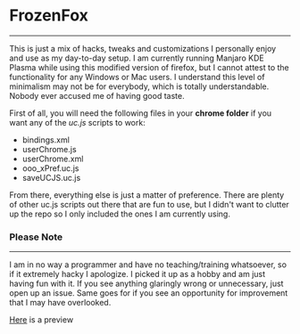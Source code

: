 # FrozenFox
___
This is just a mix of hacks, tweaks and customizations I personally enjoy and use as my day-to-day setup. I am  currently running Manjaro KDE Plasma while using this modified version of firefox, but I cannot attest to the functionality for any Windows or Mac users. I understand this level of minimalism may not be for everybody, which is totally understandable. Nobody ever accused me of having good taste. 

First of all, you will need the following files in your **chrome folder** if you want any of the *uc.js* scripts to work:
- bindings.xml
- userChrome.js
- userChrome.xml
- ooo_xPref.uc.js
- saveUCJS.uc.js

From there, everything else is just a matter of preference. There are plenty of other uc.js scripts out there that are fun to use, but I didn't want to clutter up the repo so I only included the ones I am currently using. 

### Please Note
___
I am in no way a programmer and have no teaching/training whatsoever, so if it extremely hacky I apologize. I picked it up as a hobby and am just having fun with it. If you see anything glaringly wrong or unnecessary, just open up an issue. Same goes for if you see an opportunity for improvement that I may have overlooked. 


[Here](https://imgur.com/a/rPCKQt9) is a preview
